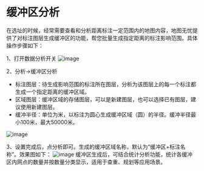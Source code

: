 # 缓冲区分析
在选址的时候，经常需要查看和分析距离标注一定范围内的地图内容，地图无忧提供了对标注图层生成缓冲区的功能，帮您批量生成指定距离的标注影响范围。具体操作步骤如下：

1、打开数据分析开关
![image](https://pic.dituwuyou.com/map%2Fpicture%2Fstatistic-analysis.png)

2、分析->缓冲区分析
- 标注图层：待生成影响范围的标注所在图层，分析为该图层上的每一个标注都生成一个指定距离的缓冲区域。
- 区域图层：缓冲区域的存储图层，可以是新建图层，也可以选择已有图层，建议使用新建图层。
- 缓冲半径：单位为米，以标注为圆心生成缓冲区域（圆）的半径。缓冲半径最小100米，最大50000米。

![image](https://pic.dituwuyou.com/map%2Fpicture%2Fbuffer-1.png)

3、设置完成后，点分析即可。生成的缓冲区域名称，默认为“缓冲区+标注名称”。效果图如下：
![image](https://pic.dituwuyou.com/map%2Fpicture%2Fbuffer-2.png)
缓冲区生成后，可结合统计分析功能，统计各缓冲区内网点的数量并按数量分类显示，适用于查重、规划等应用场景。








